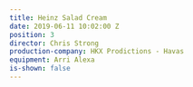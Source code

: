 ```yaml
---
title: Heinz Salad Cream
date: 2019-06-11 10:02:00 Z
position: 3
director: Chris Strong
production-company: HKX Prodictions - Havas
equipment: Arri Alexa
is-shown: false
---
```


